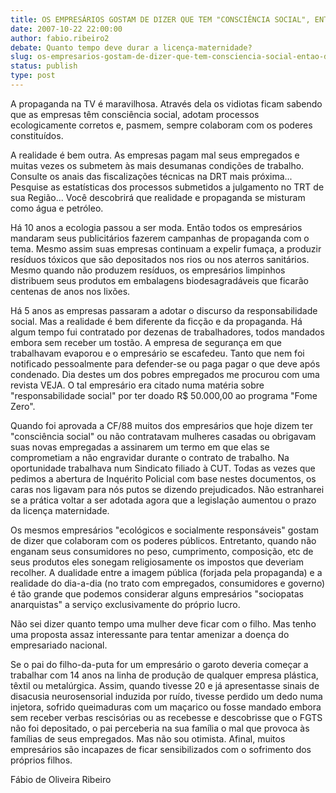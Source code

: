 ```yaml
---
title: OS EMPRESÁRIOS GOSTAM DE DIZER QUE TEM "CONSCIÊNCIA SOCIAL", ENTÃO DEVEM ARCAR COM AS CONSEQÜENCIAS
date: 2007-10-22 22:00:00
author: fabio.ribeiro2
debate: Quanto tempo deve durar a licença-maternidade?
slug: os-empresarios-gostam-de-dizer-que-tem-consciencia-social-entao-devem-arcar-com-as-consequencias
status: publish 
type: post
---
```


  

  

  

A propaganda na TV é maravilhosa. Através dela os vidiotas ficam sabendo que as empresas têm consciência social, adotam processos ecologicamente corretos e, pasmem, sempre colaboram com os poderes constituídos.  

  

A realidade é bem outra. As empresas pagam mal seus empregados e muitas vezes os submetem às mais desumanas condições de trabalho. Consulte os anais das fiscalizações técnicas na DRT mais próxima... Pesquise as estatísticas dos processos submetidos a julgamento no TRT de sua Região... Você descobrirá que realidade e propaganda se misturam como água e petróleo.  

  

Há 10 anos a ecologia passou a ser moda. Então todos os empresários mandaram seus publicitários fazerem campanhas de propaganda com o tema. Mesmo assim suas empresas continuam a expelir fumaça, a produzir resíduos tóxicos que são depositados nos rios ou nos aterros sanitários. Mesmo quando não produzem resíduos, os empresários limpinhos distribuem seus produtos em embalagens biodesagradáveis que ficarão centenas de anos nos lixões.  

  

Há 5 anos as empresas passaram a adotar o discurso da responsabilidade social. Mas a realidade é bem diferente da ficção e da propaganda. Há algum tempo fui contratado por dezenas de trabalhadores, todos mandados embora sem receber um tostão. A empresa de segurança em que trabalhavam evaporou e o empresário se escafedeu. Tanto que nem foi notificado pessoalmente para defender-se ou paga pagar o que deve após condenado. Dia destes um dos pobres empregados me procurou com uma revista VEJA. O tal empresário era citado numa matéria sobre "responsabilidade social" por ter doado R$ 50.000,00 ao programa "Fome Zero".   

  

Quando foi aprovada a CF/88 muitos dos empresários que hoje dizem ter "consciência social" ou não contratavam mulheres casadas ou obrigavam suas novas empregadas a assinarem um termo em que elas se comprometiam a não engravidar durante o contrato de trabalho. Na oportunidade trabalhava num Sindicato filiado à CUT. Todas as vezes que pedimos a abertura de Inquérito Policial com base nestes documentos, os caras nos ligavam para nós putos se dizendo prejudicados. Não estranharei se a prática voltar a ser adotada agora que a legislação aumentou o prazo da licença maternidade.  

  

Os mesmos empresários "ecológicos e socialmente responsáveis" gostam de dizer que colaboram com os poderes públicos. Entretanto, quando não enganam seus consumidores no peso, cumprimento, composição, etc de seus produtos eles sonegam religiosamente os impostos que deveriam recolher. A dualidade entre a imagem pública (forjada pela propaganda) e a realidade do dia-a-dia (no trato com empregados, consumidores e governo) é tão grande que podemos considerar alguns empresários "sociopatas anarquistas" a serviço exclusivamente do próprio lucro.  

  

Não sei dizer quanto tempo uma mulher deve ficar com o filho. Mas tenho uma proposta assaz interessante para tentar amenizar a doença do empresariado nacional.  

  

Se o pai do filho-da-puta for um empresário o garoto deveria começar a trabalhar com 14 anos na linha de produção de qualquer empresa plástica, têxtil ou metalúrgica. Assim, quando tivesse 20 e já apresentasse sinais de disacusia neurosensorial induzida por ruído, tivesse perdido um dedo numa injetora, sofrido queimaduras com um maçarico ou fosse mandado embora sem receber verbas rescisórias ou as recebesse e descobrisse que o FGTS não foi depositado, o pai perceberia na sua família o mal que provoca às famílias de seus empregados. Mas não sou otimista. Afinal, muitos empresários são incapazes de ficar sensibilizados com o sofrimento dos próprios filhos.  

  

  

Fábio de Oliveira Ribeiro
